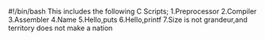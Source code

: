 #!/bin/bash
This includes the following C Scripts;
1.Preprocessor 
2.Compiler
3.Assembler
4.Name
5.Hello,puts
6.Hello,printf
7.Size is not grandeur,and territory does not make a nation

